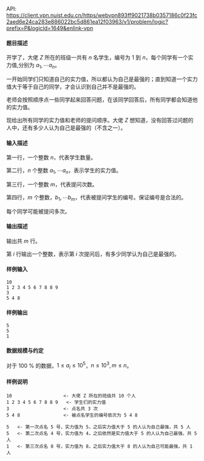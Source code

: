API: https://client.vpn.nuist.edu.cn/https/webvpn893ff9021738b0357186c0f23fc2aed6e24ca283e886022bc5d861ea12f03963/v1/problem/logic?prefix=P&logicId=1649&enlink-vpn

#### 题目描述

开学了，大佬 $Z$ 所在的班级一共有 $n$ 名学生，编号为 $1$ 到 $n$，每个同学有一个实力值,分别为 $a_1,\cdots a_n$。

一开始同学们只知道自己的实力值，所以都认为自己是最强的；直到知道一个实力值大于等于自己的同学，才会认识到自己并不是最强的。

老师会按照顺序点一些同学起来回答问题，在该同学回答后，所有同学都会知道他的实力值。

现给出所有同学的实力值和老师的提问顺序。大佬 $Z$ 想知道，没有回答过问题的人中，还有多少人认为自己是最强的（不含之一）。

#### 输入描述

第一行，一个整数 $n$，代表学生数量。

第二行，$n$ 个整数 $a_1,\cdots a_n$，表示学生的实力值。

第三行，一个整数 $m$，代表提问次数。

第四行，$m$ 个整数，$b_1,\cdots b_m$，代表被提问学生的编号。保证编号是合法的。

每个同学可能被提问多次。

#### 输出描述

输出共 $m$ 行。

第 $i$ 行输出一个整数，表示第 $i$ 次提问后，有多少同学认为自己是最强的。

#### 样例输入

```
10
1 2 3 4 5 6 7 8 8 9
3
5 4 8
```

#### 样例输出

```
5
5
1
```

#### 数据规模与约定

对于 100 % 的数据，$1\le a_i\le10^5$，$n\le 10^3,m\le n$。

#### 样例说明

```
10                   <- 大佬 Z 所在的班级共 10 个人
1 2 3 4 5 6 7 8 8 9   <- 学生们的实力值
3                    <- 点名共 3 次
5 4 8                <- 被点名学生的编号依次为 5 4 8
```

```
5   <- 第一次点名 5 号，实力值为 5，之后实力值大于 5 的人认为自己最强，共 5 人
5   <- 第二次点名 4 号，实力值为 4，之后依然是实力值大于 5 的人认为自己最强，共 5 人
1   <- 第三次点名 8 号，实力值为 8，之后实力值大于 8 的人认为自己可能最强，共 1 人
```
